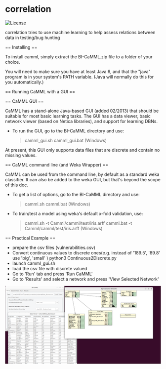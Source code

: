 # correlation
[![License](https://img.shields.io/badge/license-MIT-_red.svg)](https://opensource.org/licenses/MIT)

correlation tries to use machine learning to help assess relations between data in testing/bug hunting

== Installing ==

To install camml, simply extract the BI-CaMML.zip file to a folder of your choice.

You will need to make sure you have at least Java 6, and that the "java" program is in your system's PATH variable. (Java will normally do this for you automatically.)

== Running CaMML with a GUI ==

== CaMML GUI ==

CaMML has a stand-alone Java-based GUI (added 02/2013) that should be suitable for
most basic learning tasks. The GUI has a data viewer, basic network viewer (based
on Netica libraries), and support for learning DBNs.

- To run the GUI, go to the BI-CaMML directory and use:
  > camml_gui.sh
  > camml_gui.bat (Windows)

At present, this GUI only supports data files that are discrete and contain no
missing values.

== CaMML command line (and Weka Wrapper) ==

CaMML can be used from the command line, by default as a standard weka classifier.
It can also be added to the weka GUI, but that's beyond the scope of this doc.

- To get a list of options, go to the BI-CaMML directory and use:
  > camml.sh
  > camml.bat (Windows)

- To train/test a model using weka's default x-fold validation, use:
  > camml.sh -t Camml/camml/test/iris.arff
  > camml.bat -t Camml/camml/test/iris.arff (Windows)




== Practical Example ==

- prepare the csv files (vulnerabilities.csv) 
- Convert continuous values to discrete ones(e.g. instead of '189.5', '89.8' use 'big', 'small' )
  python3 Continuous2Discrete.py
- launch camml_gui.sh
- load the csv file with discrete valued
- Go to 'Run' tab and press 'Run CaMML' 
- Go to 'Results' and select a network and press 'View Selected Network'

![Sample](sample.png?raw=true "Sample")

